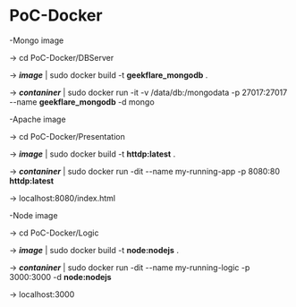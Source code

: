 # PoC-Docker
-Mongo image

-> cd PoC-Docker/DBServer

-> _**image**_ | sudo docker build -t **geekflare_mongodb** .

-> _**contaniner**_ | sudo docker run -it -v /data/db:/mongodata -p 27017:27017 --name **geekflare_mongodb** -d mongo



-Apache image


-> cd PoC-Docker/Presentation

-> _**image**_ | sudo docker build -t **httdp:latest**  .

-> _**contaniner**_ | sudo docker run -dit --name my-running-app -p 8080:80 **httdp:latest**

-> localhost:8080/index.html


-Node image


-> cd PoC-Docker/Logic

-> _**image**_ |  sudo docker build -t **node:nodejs** .

-> _**contaniner**_ | sudo docker run -dit --name my-running-logic -p 3000:3000 -d **node:nodejs**

-> localhost:3000
